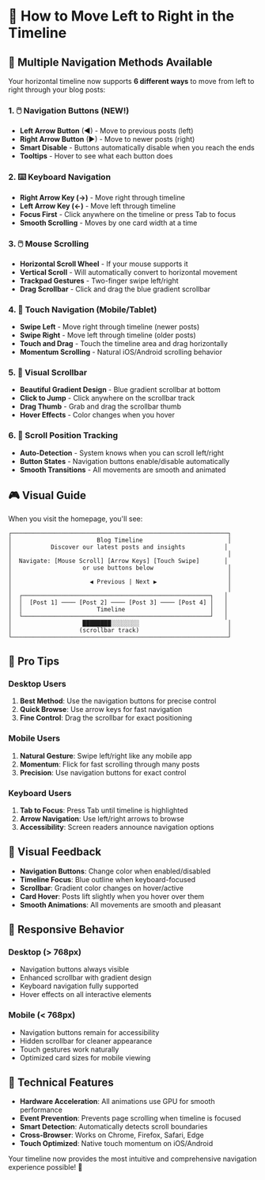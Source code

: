 # 🔄 How to Move Left to Right in the Timeline

## 🎯 **Multiple Navigation Methods Available**

Your horizontal timeline now supports **6 different ways** to move from left to right through your blog posts:

### 1. 🖱️ **Navigation Buttons** (NEW!)
- **Left Arrow Button** (◀) - Move to previous posts (left)
- **Right Arrow Button** (▶) - Move to newer posts (right)
- **Smart Disable** - Buttons automatically disable when you reach the ends
- **Tooltips** - Hover to see what each button does

### 2. ⌨️ **Keyboard Navigation**
- **Right Arrow Key (→)** - Move right through timeline
- **Left Arrow Key (←)** - Move left through timeline
- **Focus First** - Click anywhere on the timeline or press Tab to focus
- **Smooth Scrolling** - Moves by one card width at a time

### 3. 🖱️ **Mouse Scrolling**
- **Horizontal Scroll Wheel** - If your mouse supports it
- **Vertical Scroll** - Will automatically convert to horizontal movement
- **Trackpad Gestures** - Two-finger swipe left/right
- **Drag Scrollbar** - Click and drag the blue gradient scrollbar

### 4. 📱 **Touch Navigation** (Mobile/Tablet)
- **Swipe Left** - Move right through timeline (newer posts)
- **Swipe Right** - Move left through timeline (older posts)
- **Touch and Drag** - Touch the timeline area and drag horizontally
- **Momentum Scrolling** - Natural iOS/Android scrolling behavior

### 5. 🎨 **Visual Scrollbar**
- **Beautiful Gradient Design** - Blue gradient scrollbar at bottom
- **Click to Jump** - Click anywhere on the scrollbar track
- **Drag Thumb** - Grab and drag the scrollbar thumb
- **Hover Effects** - Color changes when you hover

### 6. 🔄 **Scroll Position Tracking**
- **Auto-Detection** - System knows when you can scroll left/right
- **Button States** - Navigation buttons enable/disable automatically
- **Smooth Transitions** - All movements are smooth and animated

## 🎮 **Visual Guide**

When you visit the homepage, you'll see:

```
┌─────────────────────────────────────────────────────────────┐
│                        Blog Timeline                        │
│           Discover our latest posts and insights           │
│                                                             │
│  Navigate: [Mouse Scroll] [Arrow Keys] [Touch Swipe]       │
│                    or use buttons below                     │
│                                                             │
│                      ◀ Previous | Next ▶                    │
│                                                             │
│  ┌─────────────────────────────────────────────────────┐   │
│  │  [Post 1] ──── [Post 2] ──── [Post 3] ──── [Post 4] │   │
│  │                     Timeline                        │   │
│  └─────────────────────────────────────────────────────┘   │
│                    ████████░░░░░░░░                         │
│                   (scrollbar track)                         │
└─────────────────────────────────────────────────────────────┘
```

## 🚀 **Pro Tips**

### **Desktop Users**
1. **Best Method**: Use the navigation buttons for precise control
2. **Quick Browse**: Use arrow keys for fast navigation
3. **Fine Control**: Drag the scrollbar for exact positioning

### **Mobile Users**
1. **Natural Gesture**: Swipe left/right like any mobile app
2. **Momentum**: Flick for fast scrolling through many posts
3. **Precision**: Use navigation buttons for exact control

### **Keyboard Users**
1. **Tab to Focus**: Press Tab until timeline is highlighted
2. **Arrow Navigation**: Use left/right arrows to browse
3. **Accessibility**: Screen readers announce navigation options

## 🎨 **Visual Feedback**

- **Navigation Buttons**: Change color when enabled/disabled
- **Timeline Focus**: Blue outline when keyboard-focused
- **Scrollbar**: Gradient color changes on hover/active
- **Card Hover**: Posts lift slightly when you hover over them
- **Smooth Animations**: All movements are smooth and pleasant

## 📱 **Responsive Behavior**

### **Desktop (> 768px)**
- Navigation buttons always visible
- Enhanced scrollbar with gradient design
- Keyboard navigation fully supported
- Hover effects on all interactive elements

### **Mobile (< 768px)**
- Navigation buttons remain for accessibility
- Hidden scrollbar for cleaner appearance
- Touch gestures work naturally
- Optimized card sizes for mobile viewing

## 🔧 **Technical Features**

- **Hardware Acceleration**: All animations use GPU for smooth performance
- **Event Prevention**: Prevents page scrolling when timeline is focused
- **Smart Detection**: Automatically detects scroll boundaries
- **Cross-Browser**: Works on Chrome, Firefox, Safari, Edge
- **Touch Optimized**: Native touch momentum on iOS/Android

Your timeline now provides the most intuitive and comprehensive navigation experience possible! 🎉
